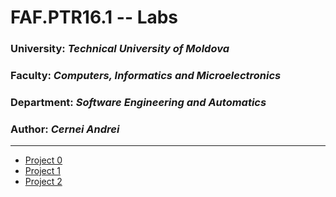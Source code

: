 # FAF.PTR16.1 -- Labs
### University: _Technical University of Moldova_
### Faculty: _Computers, Informatics and Microelectronics_
### Department: _Software Engineering and Automatics_
### Author: _Cernei Andrei_
----

* [Project 0](./p0/)
* [Project 1](./p1/)
* [Project 2](./p2/)
